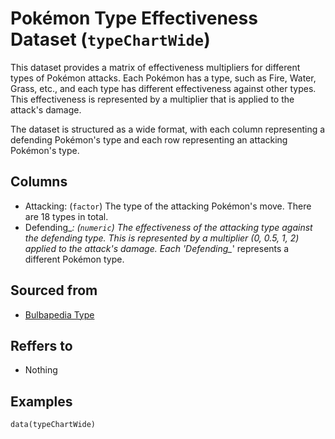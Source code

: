 # Pokémon Type Effectiveness Dataset (`typeChartWide`)

This dataset provides a matrix of effectiveness multipliers for different types of Pokémon attacks.
Each Pokémon has a type, such as Fire, Water, Grass, etc., and each type has different effectiveness against other types.
This effectiveness is represented by a multiplier that is applied to the attack's damage.

The dataset is structured as a wide format, with each column representing a defending Pokémon's type and
each row representing an attacking Pokémon's type.


## Columns
  - Attacking: (`factor`) The type of the attacking Pokémon's move. There are 18 types in total.
  - Defending_*: (`numeric`) The effectiveness of the attacking type against the defending type. This is represented by a multiplier (0, 0.5, 1, 2) applied to the attack's damage. Each 'Defending_*' represents a different Pokémon type.

## Sourced from
  - [Bulbapedia Type](https://bulbapedia.bulbagarden.net/wiki/Type)

## Reffers to
  - Nothing

## Examples
```
data(typeChartWide)
```
